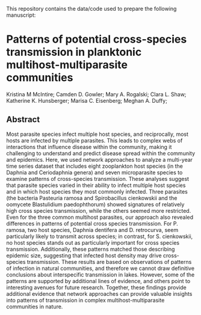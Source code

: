 This repository contains the data/code used to prepare the following manuscript:

# Patterns of potential cross-species transmission in planktonic multihost-multiparasite communities
Kristina M McIntire; Camden D. Gowler; Mary A. Rogalski; Clara L. Shaw; Katherine K. Hunsberger; Marisa C. Eisenberg; Meghan A. Duffy; 

## Abstract
Most parasite species infect multiple host species, and reciprocally, most hosts are infected by multiple parasites. This leads to complex webs of interactions that influence disease within the community, making it challenging to understand and predict disease spread within the community and epidemics. Here, we used network approaches to analyze a multi-year time series dataset that includes eight zooplankton host species (in the Daphnia and Ceriodaphnia genera) and seven microparasite species to examine patterns of cross-species transmission. These analyses suggest that parasite species varied in their ability to infect multiple host species and in which host species they most commonly infected. Three parasites (the bacteria Pasteuria ramosa and Spirobacillus cienkowskii and the oomycete Blastulidium paedophthorum) showed signatures of relatively high cross species transmission, while the others seemed more restricted. Even for the three common multihost parasites, our approach also revealed differences in patterns of potential cross species transmission. For P. ramosa, two host species, Daphnia dentifera and D. retrocurva, seem particularly likely to transmit across species; in contrast, for S. cienkowskii, no host species stands out as particularly important for cross species transmission. Additionally, these patterns matched those describing epidemic size, suggesting that infected host density may drive cross-species transmission. These results are based on observations of patterns of infection in natural communities, and therefore we cannot draw definitive conclusions about interspecific transmission in lakes. However, some of the patterns are supported by additional lines of evidence, and others point to interesting avenues for future research. Together, these findings provide additional evidence that network approaches can provide valuable insights into patterns of transmission in complex multihost-multiparasite communities in nature.

